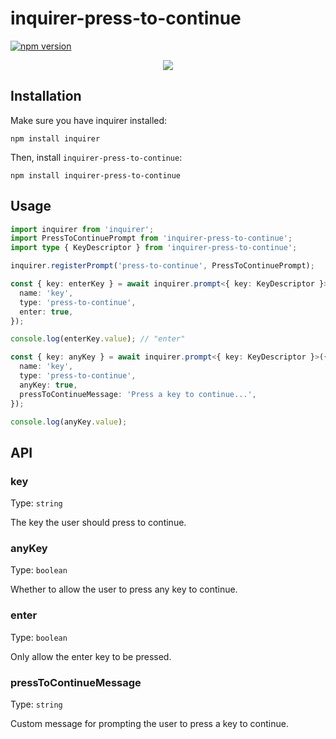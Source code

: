 # inquirer-press-to-continue

[![npm version](https://img.shields.io/npm/v/inquirer-press-to-continue)](https://npmjs.com/package/inquirer-press-to-continue)

<p align='center'>
  <img src='https://raw.githubusercontent.com/leonzalion/inquirer-press-to-continue/main/assets/demo.gif' />
</p>

## Installation

Make sure you have inquirer installed:

```shell
npm install inquirer
```

Then, install `inquirer-press-to-continue`:

```shell
npm install inquirer-press-to-continue
```

## Usage

```typescript
import inquirer from 'inquirer';
import PressToContinuePrompt from 'inquirer-press-to-continue';
import type { KeyDescriptor } from 'inquirer-press-to-continue';

inquirer.registerPrompt('press-to-continue', PressToContinuePrompt);

const { key: enterKey } = await inquirer.prompt<{ key: KeyDescriptor }>({
  name: 'key',
  type: 'press-to-continue',
  enter: true,
});

console.log(enterKey.value); // "enter"

const { key: anyKey } = await inquirer.prompt<{ key: KeyDescriptor }>({
  name: 'key',
  type: 'press-to-continue',
  anyKey: true,
  pressToContinueMessage: 'Press a key to continue...',
});

console.log(anyKey.value);
```

## API

### key

Type: `string`

The key the user should press to continue.

### anyKey

Type: `boolean`

Whether to allow the user to press any key to continue.

### enter

Type: `boolean`

Only allow the enter key to be pressed.

### pressToContinueMessage

Type: `string`

Custom message for prompting the user to press a key to continue.
